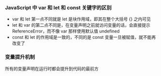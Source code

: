 ### JavaScript 中 var 和 let 和 const 关键字的区别

- var 和 let 第一点不同就是 let 是块作用域，即其在整个大括号 {} 之内可见
- let 和 var 的第二点不同是，在变量声明之前就访问变量的话，会直接提示 ReferenceError，而不像 var 那样使用默认值 undefined
- const 和 let 的作用域是一致的，不同的是 const 变量一旦被赋值，就不能再改变了

### 变量提升机制

所有的变量声明在运行时都会提升到代码的最前方